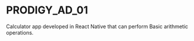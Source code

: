 # PRODIGY_AD_01
Calculator app developed in React Native that can perform Basic arithmetic operations.
